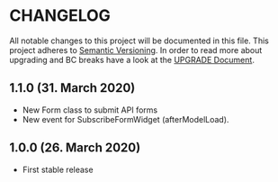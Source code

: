 # CHANGELOG

All notable changes to this project will be documented in this file. This project adheres to [Semantic Versioning](http://semver.org/).
In order to read more about upgrading and BC breaks have a look at the [UPGRADE Document](UPGRADE.md).

## 1.1.0 (31. March 2020)

+ New Form class to submit API forms
+ New event for SubscribeFormWidget (afterModelLoad).

## 1.0.0 (26. March 2020)

+ First stable release